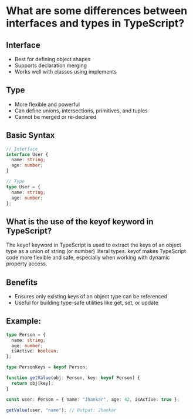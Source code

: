 # What are some differences between interfaces and types in TypeScript?

## Interface

- Best for defining object shapes
- Supports declaration merging
- Works well with classes using implements

## Type

- More flexible and powerful
- Can define unions, intersections, primitives, and tuples
- Cannot be merged or re-declared

## Basic Syntax

```ts
// Interface
interface User {
  name: string;
  age: number;
}

// Type
type User = {
  name: string;
  age: number;
};
```

## What is the use of the keyof keyword in TypeScript?

The keyof keyword in TypeScript is used to extract the keys of an object type as a union of string (or number) literal types. keyof makes TypeScript code more flexible and safe, especially when working with dynamic property access.

## Benefits

- Ensures only existing keys of an object type can be referenced
- Useful for building type-safe utilities like get, set, or update

## Example:

```ts
type Person = {
  name: string;
  age: number;
  isActive: boolean;
};

type PersonKeys = keyof Person;

function getValue(obj: Person, key: keyof Person) {
  return obj[key];
}

const user: Person = { name: "Jhankar", age: 42, isActive: true };

getValue(user, "name"); // Output: Jhankar
```
